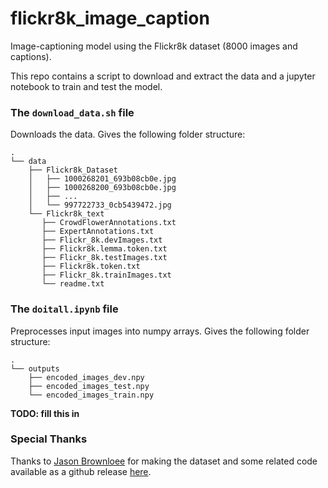 # flickr8k_image_caption

Image-captioning model using the Flickr8k dataset (8000 images and captions).

This repo contains a script to download and extract the data and a jupyter notebook to train and test the model.

### The `download_data.sh` file

Downloads the data. Gives the following folder structure:

```
.
└── data
    ├── Flickr8k_Dataset
    │   ├── 1000268201_693b08cb0e.jpg
    │   ├── 1000268200_693b08cb0e.jpg
    │   ├── ...
    │   └── 997722733_0cb5439472.jpg
    └── Flickr8k_text
       ├── CrowdFlowerAnnotations.txt
       ├── ExpertAnnotations.txt
       ├── Flickr_8k.devImages.txt
       ├── Flickr8k.lemma.token.txt
       ├── Flickr_8k.testImages.txt
       ├── Flickr8k.token.txt
       ├── Flickr_8k.trainImages.txt
       └── readme.txt
```


### The `doitall.ipynb` file

Preprocesses input images into numpy arrays. Gives the following folder structure:

```
.
└── outputs
    ├── encoded_images_dev.npy
    ├── encoded_images_test.npy
    └── encoded_images_train.npy
```

**TODO: fill this in**

### Special Thanks

Thanks to [Jason Brownloee](https://github.com/jbrownlee) for making the dataset and some related code available as a github release [here](https://github.com/jbrownlee/Datasets/releases/tag/Flickr8k).
